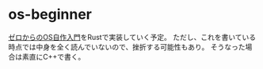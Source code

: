 # os-beginner

[ゼロからのOS自作入門](https://book.mynavi.jp/ec/products/detail/id=121220)をRustで実装していく予定。
ただし、これを書いている時点では中身を全く読んでいないので、挫折する可能性もあり。
そうなった場合は素直にC++で書く。
